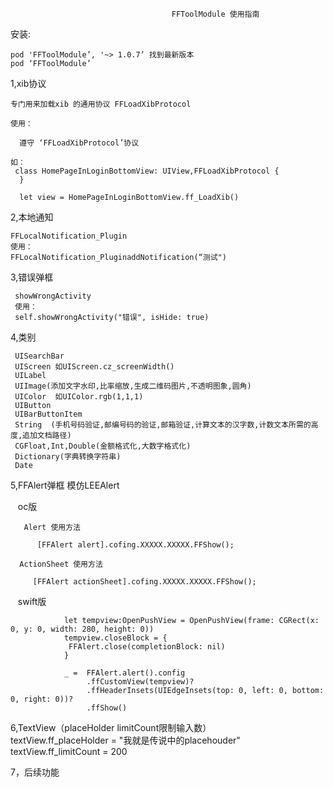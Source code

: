                                       	FFToolModule 使用指南
安装:

    pod 'FFToolModule’, '~> 1.0.7’ 找到最新版本
    pod ‘FFToolModule’


1,xib协议
    
    专门用来加载xib 的通用协议 FFLoadXibProtocol 
    
    使用：
    
      遵守 ‘FFLoadXibProtocol’协议
     
    如：
  	 class HomePageInLoginBottomView: UIView,FFLoadXibProtocol {
 	  }
    
 	  let view = HomePageInLoginBottomView.ff_LoadXib()

2,本地通知

    FFLocalNotification_Plugin
    使用：
    FFLocalNotification_PluginaddNotification(“测试")

3,错误弹框

     showWrongActivity
     使用：
     self.showWrongActivity("错误", isHide: true)

4,类别 

    
     UISearchBar 
     UIScreen 如UIScreen.cz_screenWidth()
     UILabel
     UIImage(添加文字水印,比率缩放,生成二维码图片,不透明图象,圆角)
     UIColor  如UIColor.rgb(1,1,1)
     UIButton
     UIBarButtonItem
     String  (手机号码验证,邮编号码的验证,邮箱验证,计算文本的汉字数,计数文本所需的高度,追加文档路径)
     CGFloat,Int,Double(金额格式化,大数字格式化)
     Dictionary(字典转换字符串)
     Date
     
     
5,FFAlert弹框 模仿LEEAlert

     oc版
     
       Alert 使用方法
       
          [FFAlert alert].cofing.XXXXX.XXXXX.FFShow();
          
      ActionSheet 使用方法
      
         [FFAlert actionSheet].cofing.XXXXX.XXXXX.FFShow();
         
    swift版
    
                let tempview:OpenPushView = OpenPushView(frame: CGRect(x: 0, y: 0, width: 280, height: 0))
                tempview.closeBlock = {
                 FFAlert.close(completionBlock: nil)
                }

                _ =  FFAlert.alert().config
                     .ffCustomView(tempview)?
                     .ffHeaderInsets(UIEdgeInsets(top: 0, left: 0, bottom: 0, right: 0))?
                     .ffShow()

6,TextView（placeHolder limitCount限制输入数）
          
            textView.ff_placeHolder = "我就是传说中的placehouder"
            textView.ff_limitCount = 200
            
            
7，后续功能
